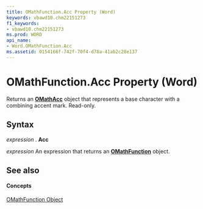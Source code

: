 ```yaml
---
title: OMathFunction.Acc Property (Word)
keywords: vbawd10.chm22151273
f1_keywords:
- vbawd10.chm22151273
ms.prod: WORD
api_name:
- Word.OMathFunction.Acc
ms.assetid: 0154166f-742f-70f4-d78a-41ab2c28e137
---
```



# OMathFunction.Acc Property (Word)

Returns an  **[OMathAcc](omathacc-object-word.md)** object that represents a base character with a combining accent mark. Read-only.


## Syntax

 _expression_ . **Acc**

 _expression_ An expression that returns an **[OMathFunction](omathfunction-object-word.md)** object.


## See also


#### Concepts


[OMathFunction Object](omathfunction-object-word.md)

